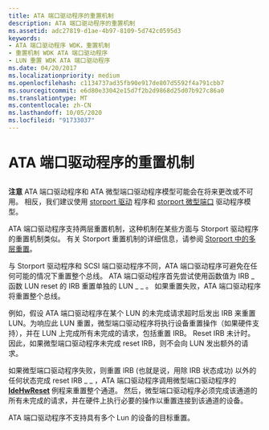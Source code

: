 ```yaml
---
title: ATA 端口驱动程序的重置机制
description: ATA 端口驱动程序的重置机制
ms.assetid: adc27819-d1ae-4b97-8109-5d742c0595d3
keywords:
- ATA 端口驱动程序 WDK，重置机制
- 重置机制 WDK ATA 端口驱动程序
- LUN 重置 WDK ATA 端口驱动程序
ms.date: 04/20/2017
ms.localizationpriority: medium
ms.openlocfilehash: c1134737ad35fb90e917de807d5592f4a791cbb7
ms.sourcegitcommit: e6d80e33042e15d7f2b2d9868d25d07b927c86a0
ms.translationtype: MT
ms.contentlocale: zh-CN
ms.lasthandoff: 10/05/2020
ms.locfileid: "91733037"
---
```

# <a name="ata-port-drivers-reset-mechanism"></a>ATA 端口驱动程序的重置机制


## <span id="ddk_ata_port_drivers_reset_mechanism_kg"></span><span id="DDK_ATA_PORT_DRIVERS_RESET_MECHANISM_KG"></span>

**注意** ATA 端口驱动程序和 ATA 微型端口驱动程序模型可能会在将来更改或不可用。 相反，我们建议使用 [storport 驱动](./storport-driver-overview.md) 程序和 [storport 微型端口](./storport-miniport-drivers.md) 驱动程序模型。



ATA 端口驱动程序支持两层重置机制，这种机制在某些方面与 Storport 驱动程序的重置机制类似。 有关 Storport 重置机制的详细信息，请参阅 [Storport 中的多层重置](multi-tier-reset-in-storport.md)。

与 Storport 驱动程序和 SCSI 端口驱动程序不同，ATA 端口驱动程序可避免在任何可能的情况下重置整个总线。 ATA 端口驱动程序首先尝试使用函数值为 IRB \_ 函数 LUN reset 的 IRB 重置单独的 LUN \_ \_ 。 如果重置失败，ATA 端口驱动程序将重置整个总线。

例如，假设 ATA 端口驱动程序在某个 LUN 的未完成请求超时后发出 IRB 来重置 LUN。为响应此 LUN 重置，微型端口驱动程序将执行设备重置操作（如果硬件支持），并在 LUN 上完成所有未完成的请求，包括重置 IRB。 Reset IRB 未计时。 因此，如果微型端口驱动程序未完成 reset IRB，则不会向 LUN 发出额外的请求。

如果微型端口驱动程序失败，则重置 IRB (也就是说，用除 IRB 状态成功) 以外的任何状态完成 reset IRB \_ \_ ，ATA 端口驱动程序调用微型端口驱动程序的 [**IdeHwReset**](/windows-hardware/drivers/ddi/irb/nc-irb-ide_hw_reset) 例程来重置整个通道。 然后，微型端口驱动程序必须完成该通道的所有未完成的请求，并在硬件上执行必要的操作以重置连接到该通道的设备。

ATA 端口驱动程序不支持具有多个 Lun 的设备的目标重置。

